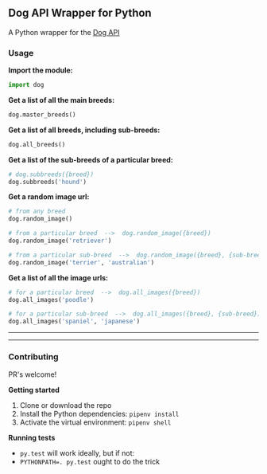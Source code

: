 ## Dog API Wrapper for Python
A Python wrapper for the [Dog API](https://dog.ceo/dog-api)

### Usage

**Import the module:**
```python
import dog
```

**Get a list of all the main breeds:**
```python
dog.master_breeds()
```

**Get a list of all breeds, including sub-breeds:**
```python
dog.all_breeds()
```

**Get a list of the sub-breeds of a particular breed:**
```python
# dog.subbreeds({breed})
dog.subbreeds('hound')
```

**Get a random image url:**
```python
# from any breed
dog.random_image()

# from a particular breed  -->  dog.random_image({breed})
dog.random_image('retriever')

# from a particular sub-breed  -->  dog.random_image({breed}, {sub-breed})
dog.random_image('terrier', 'australian')
```

**Get a list of all the image urls:**
```python
# for a particular breed  -->  dog.all_images({breed})
dog.all_images('poodle')

# for a particular sub-breed  -->  dog.all_images({breed}, {sub-breed})
dog.all_images('spaniel', 'japanese')
```

---
---

### Contributing
PR's welcome!

**Getting started**
1. Clone or download the repo
2. Install the Python dependencies: `pipenv install`
3. Activate the virtual environment: `pipenv shell`

**Running tests**

* `py.test` will work ideally, but if not:
* `PYTHONPATH=. py.test` ought to do the trick
